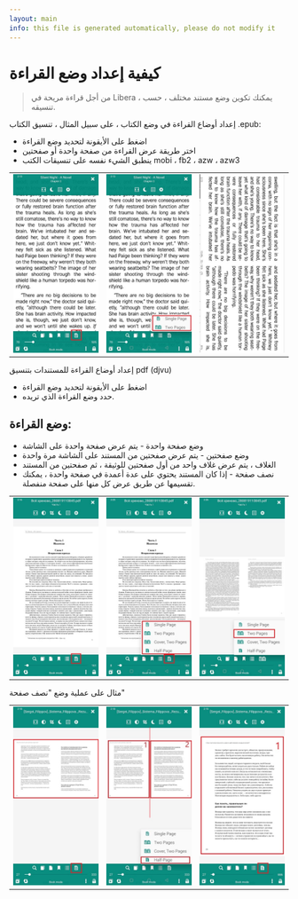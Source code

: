 ```yaml
---
layout: main
info: this file is generated automatically, please do not modify it
---
```


# كيفية إعداد وضع القراءة

> من أجل قراءة مريحة في Libera ، يمكنك تكوين وضع مستند مختلف ، حسب تنسيقه.

إعداد أوضاع القراءة في وضع الكتاب ، على سبيل المثال ، تنسيق الكتاب .epub:

* اضغط على الأيقونة لتحديد وضع القراءة
* اختر طريقة عرض القراءة من صفحة واحدة أو صفحتين
* ينطبق الشيء نفسه على تنسيقات الكتب mobi ، fb2 ، azw ، azw3

||||
|-|-|-|
|![](1.jpg)|![](2.jpg)|![](3.jpg)|

إعداد أوضاع القراءة للمستندات بتنسيق pdf (djvu)

* اضغط على الأيقونة لتحديد وضع القراءة
* حدد وضع القراءة الذي تريده.

## وضع القراءة:

* وضع صفحة واحدة - يتم عرض صفحة واحدة على الشاشة
* وضع صفحتين - يتم عرض صفحتين من المستند على الشاشة مرة واحدة
* الغلاف ، يتم عرض غلاف واحد من أول صفحتين للوثيقة ، ثم صفحتين من المستند
* نصف صفحة - إذا كان المستند يحتوي على عدة أعمدة في صفحة واحدة ، يمكنك تقسيمها عن طريق عرض كل منها على صفحة منفصلة.

||||
|-|-|-|
|![](4.jpg)|![](5.jpg)|![](6.jpg)|

مثال على عملية وضع &quot;نصف صفحة&quot;

||||
|-|-|-|
|![](7.jpg)|![](8.jpg)|![](9.jpg)|
